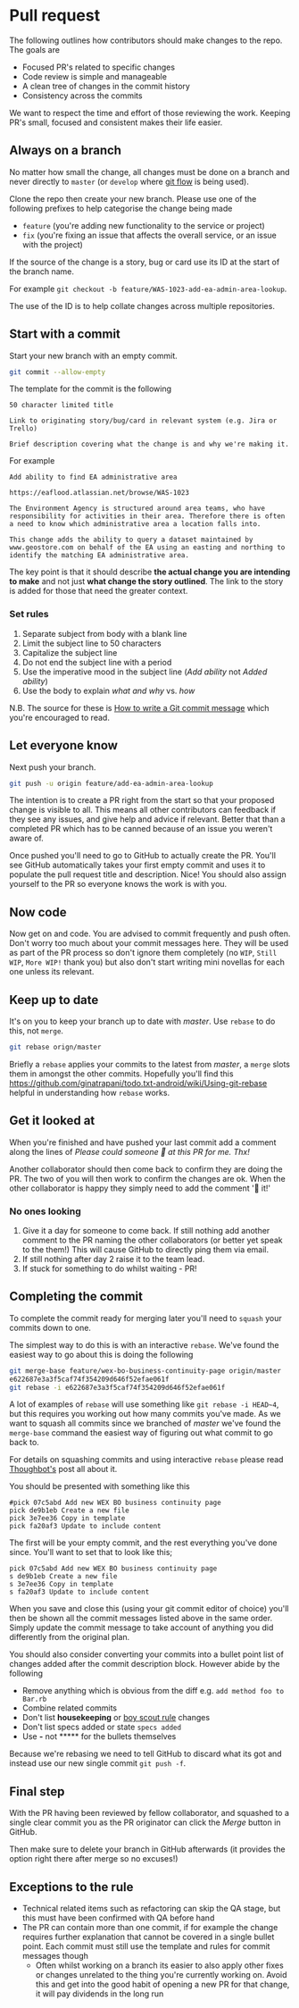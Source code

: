 # Pull request

The following outlines how contributors should make changes to the repo. The goals are

- Focused PR's related to specific changes
- Code review is simple and manageable
- A clean tree of changes in the commit history
- Consistency across the commits

We want to respect the time and effort of those reviewing the work. Keeping PR's small, focused and consistent makes their life easier.

## Always on a branch

No matter how small the change, all changes must be done on a branch and never directly to `master` (or `develop` where [git flow](https://www.atlassian.com/git/tutorials/comparing-workflows/gitflow-workflow) is being used).

Clone the repo then create your new branch. Please use one of the following prefixes to help categorise the change being made

- `feature` (you're adding new functionality to the service or project)
- `fix` (you're fixing an issue that affects the overall service, or an issue with the project)

If the source of the change is a story, bug or card use its ID at the start of the branch name.

For example `git checkout -b feature/WAS-1023-add-ea-admin-area-lookup`.

The use of the ID is to help collate changes across multiple repositories.

## Start with a commit

Start your new branch with an empty commit.

```bash
git commit --allow-empty
```

The template for the commit is the following

```
50 character limited title

Link to originating story/bug/card in relevant system (e.g. Jira or Trello)

Brief description covering what the change is and why we're making it.
```

For example

```
Add ability to find EA administrative area

https://eaflood.atlassian.net/browse/WAS-1023

The Environment Agency is structured around area teams, who have responsibility for activities in their area. Therefore there is often a need to know which administrative area a location falls into.

This change adds the ability to query a dataset maintained by www.geostore.com on behalf of the EA using an easting and northing to identify the matching EA administrative area.
```

The key point is that it should describe **the actual change you are intending to make** and not just **what change the story outlined**. The link to the story is added for those that need the greater context.

### Set rules

1. Separate subject from body with a blank line
2. Limit the subject line to 50 characters
3. Capitalize the subject line
4. Do not end the subject line with a period
5. Use the imperative mood in the subject line (*Add ability* not *Added ability*)
6. Use the body to explain *what and why* vs. *how*

N.B. The source for these is [How to write a Git commit message](http://chris.beams.io/posts/git-commit/) which you're encouraged to read.

## Let everyone know

Next push your branch.

```bash
git push -u origin feature/add-ea-admin-area-lookup
```

The intention is to create a PR right from the start so that your proposed change is visible to all. This means all other contributors can feedback if they see any issues, and give help and advice if relevant. Better that than a completed PR which has to be canned because of an issue you weren't aware of.

Once pushed you'll need to go to GitHub to actually create the PR. You'll see GitHub automatically takes your first empty commit and uses it to populate the pull request title and description. Nice! You should also assign yourself to the PR so everyone knows the work is with you.

## Now code

Now get on and code. You are advised to commit frequently and push often. Don't worry too much about your commit messages here. They will be used as part of the PR process so don't ignore them completely (no `WIP`, `Still WIP`, `More WIP!` thank you) but also don't start writing mini novellas for each one unless its relevant.

## Keep up to date

It's on you to keep your branch up to date with *master*. Use `rebase` to do this, not `merge`.

```bash
git rebase orign/master
```

Briefly a `rebase` applies your commits to the latest from *master*, a `merge` slots them in amongst the other commits. Hopefully you'll find this https://github.com/ginatrapani/todo.txt-android/wiki/Using-git-rebase helpful in understanding how `rebase` works.

## Get it looked at

When you're finished and have pushed your last commit add a comment along the lines of *Please could someone :eyes: at this PR for me. Thx!*

Another collaborator should then come back to confirm they are doing the PR. The two of you will then work to confirm the changes are ok. When the other collaborator is happy they simply need to add the comment ':ship: it!'

### No ones looking

1. Give it a day for someone to come back. If still nothing add another comment to the PR naming the other collaborators (or better yet speak to the them!) This will cause GitHub to directly ping them via email.
2. If still nothing after day 2 raise it to the team lead.
3. If stuck for something to do whilst waiting - PR!

## Completing the commit

To complete the commit ready for merging later you'll need to `squash` your commits down to one.

The simplest way to do this is with an interactive `rebase`. We've found the easiest way to go about this is doing the following

```bash
git merge-base feature/wex-bo-business-continuity-page origin/master
e622687e3a3f5caf74f354209d646f52efae061f
git rebase -i e622687e3a3f5caf74f354209d646f52efae061f
```

A lot of examples of `rebase` will use something like `git rebase -i HEAD~4`, but this requires you working out how many commits you've made. As we want to squash all commits since we branched of *master* we've found the `merge-base` command the easiest way of figuring out what commit to go back to.

For details on squashing commits and using interactive `rebase` please read [Thoughbot's](https://robots.thoughtbot.com/git-interactive-rebase-squash-amend-rewriting-history) post all about it.

You should be presented with something like this

```
#pick 07c5abd Add new WEX BO business continuity page
pick de9b1eb Create a new file
pick 3e7ee36 Copy in template
pick fa20af3 Update to include content
```

The first will be your empty commit, and the rest everything you've done since. You'll want to set that to look like this;

```
pick 07c5abd Add new WEX BO business continuity page
s de9b1eb Create a new file
s 3e7ee36 Copy in template
s fa20af3 Update to include content
```

When you save and close this (using your git commit editor of choice) you'll then be shown all the commit messages listed above in the same order. Simply update the commit message to take account of anything you did differently from the original plan.

You should also consider converting your commits into a bullet point list of changes added after the commit description block. However abide by the following

- Remove anything which is obvious from the diff e.g. `add method foo to Bar.rb`
- Combine related commits
- Don't list **housekeeping** or [boy scout rule](http://programmer.97things.oreilly.com/wiki/index.php/The_Boy_Scout_Rule) changes
- Don't list specs added or state `specs added`
- Use **-** not ***** for the bullets themselves

Because we're rebasing we need to tell GitHub to discard what its got and instead use our new single commit `git push -f`.

## Final step

With the PR having been reviewed by fellow collaborator, and squashed to a single clear commit you as the PR originator can click the *Merge* button in GitHub.

Then make sure to delete your branch in GitHub afterwards (it provides the option right there after merge so no excuses!)

## Exceptions to the rule

- Technical related items such as refactoring can skip the QA stage, but this must have been confirmed with QA before hand
- The PR can contain more than one commit, if for example the change requires further explanation that cannot be covered in a single bullet point. Each commit must still use the template and rules for commit messages though
  - Often whilst working on a branch its easier to also apply other fixes or changes unrelated to the thing you're currently working on. Avoid this and get into the good habit of opening a new PR for that change, it will pay dividends in the long run
